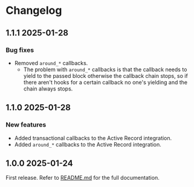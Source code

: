 # Changelog

<!--[//]: # (
## <Release number> <Date YYYY-MM-DD>
### Breaking changes
### Deprecations
### New features
### Bug fixes
)-->

## 1.1.1 2025-01-28

### Bug fixes

- Removed `around_*` callbacks.
  - The problem with `around_*` callbacks is that the callback needs to yield to the passed block otherwise the callback chain stops, so if there aren't hooks for a certain callback no one's yielding and the chain always stops.

## 1.1.0 2025-01-28

### New features

- Added transactional callbacks to the Active Record integration.
- Added `around_*` callbacks to the Active Record integration.

## 1.0.0 2025-01-24

First release. Refer to [README.md](README.md) for the full documentation.
